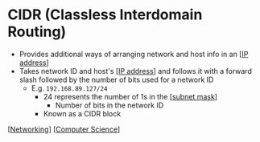 # CIDR (Classless Interdomain Routing)

- Provides additional ways of arranging network and host info in an [[IP address]]
- Takes network ID and host's [[IP address]] and follows it with a forward slash followed by the number of bits used for a network ID
  - E.g. `192.168.89.127/24`
    - 24 represents the number of 1s in the [[subnet mask]]
      - Number of bits in the network ID
    - Known as a CIDR block

[[Networking]] [[Computer Science]]

[//begin]: # "Autogenerated link references for markdown compatibility"
[IP address]: ip-address "IP Address"
[subnet mask]: subnet-mask "Subnet Mask"
[Networking]: networking "Networking"
[Computer Science]: computer-science "Computer Science"
[//end]: # "Autogenerated link references"